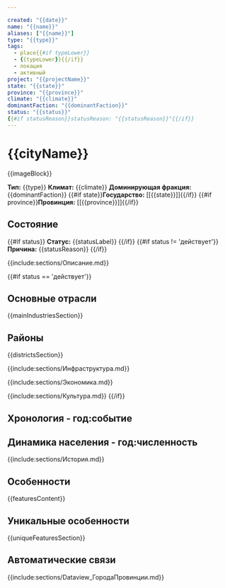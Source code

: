 ```yaml
---

created: "{{date}}"
name: "{{name}}"
aliases: ["{{name}}"]
type: "{{type}}"
tags:
  - place{{#if typeLower}}
  - {{typeLower}}{{/if}}
  - локация
  - активный
project: "{{projectName}}"
state: "{{state}}"
province: "{{province}}"
climate: "{{climate}}"
dominantFaction: "{{dominantFaction}}"
status: "{{status}}"
{{#if statusReason}}statusReason: "{{statusReason}}"{{/if}}
---
```


# {{cityName}}

{{imageBlock}}

**Тип:** {{type}}
**Климат:** {{climate}}
**Доминирующая фракция:** {{dominantFaction}}
{{#if state}}**Государство:** [[{{state}}]]{{/if}}
{{#if province}}**Провинция:** [[{{province}}]]{{/if}}

## Состояние

{{#if status}}
**Статус:** {{statusLabel}}
{{/if}}
{{#if status != 'действует'}}
**Причина:** {{statusReason}}
{{/if}}

{{include:sections/Описание.md}}

{{#if status == 'действует'}}

## Основные отрасли

{{mainIndustriesSection}}

## Районы

{{districtsSection}}

{{include:sections/Инфраструктура.md}}

{{include:sections/Экономика.md}}

{{include:sections/Культура.md}}
{{/if}}

## Хронология - год:событие

## Динамика населения - год:численность

{{include:sections/История.md}}

## Особенности

{{featuresContent}}

## Уникальные особенности

{{uniqueFeaturesSection}}

## Автоматические связи

{{include:sections/Dataview_ГородаПровинции.md}}
